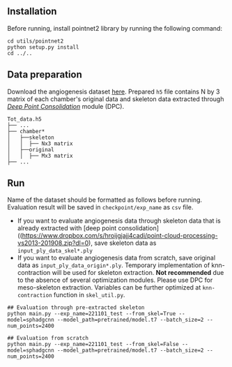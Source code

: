 ## Installation
Before running, install pointnet2 library by running the following command:
```shell
cd utils/pointnet2
python setup.py install
cd ../..
```
## Data preparation
Download the angiogenesis dataset [here](https://kr.mathworks.com/matlabcentral/fileexchange/43400-skeleton3d). Prepared `h5` file contains N by 3 matrix of each chamber's original data and skeleton data extracted through [*Deep Point Consolidation*](https://dl.acm.org/doi/10.1145/2816795.2818073) module (DPC). 
```
Tot_data.h5
├── ...
├── chamber*
│   ├──skeleton
│   │  ├── Nx3 matrix
│   ├──original
│   │  ├── Mx3 matrix
├── ...
```
## Run 
Name of the dataset should be formatted as follows before running. Evaluation result will be saved in `checkpoint/exp_name` as `csv` file.  
* If you want to evaluate angiogenesis data through skeleton data that is already extracted with [deep point consolidation]((https://www.dropbox.com/s/hroijgjajj4cadi/point-cloud-processing-vs2013-201908.zip?dl=0), save skeleton data as `input_ply_data_skel*.ply` 
* If you want to evaluate angiogenesis data from scratch, save original data as `input_ply_data_origin*.ply`. Temporary implementation of knn-contraction will be used for skeleton extraction. **Not recommended** due to the absence of several optimization modules. Please use DPC for meso-skeleton extraction. Variables can be further optimized at `knn-contraction` function in `skel_util.py`.  

```shell
## Evaluation through pre-extracted skeleton
python main.py --exp_name=221101_test --from_skel=True --model=sphadgcnn --model_path=pretrained/model.t7 --batch_size=2 --num_points=2400

## Evaluation from scratch
python main.py --exp_name=221101_test --from_skel=False --model=sphadgcnn --model_path=pretrained/model.t7 --batch_size=2 --num_points=2400
```
